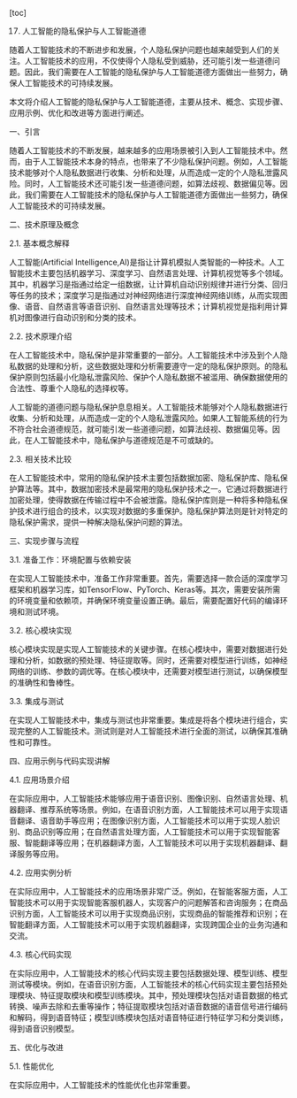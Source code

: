 
[toc]                    
                
                
17. 人工智能的隐私保护与人工智能道德

随着人工智能技术的不断进步和发展，个人隐私保护问题也越来越受到人们的关注。人工智能技术的应用，不仅使得个人隐私受到威胁，还可能引发一些道德问题。因此，我们需要在人工智能的隐私保护与人工智能道德方面做出一些努力，确保人工智能技术的可持续发展。

本文将介绍人工智能的隐私保护与人工智能道德，主要从技术、概念、实现步骤、应用示例、优化和改进等方面进行阐述。

一、引言

随着人工智能技术的不断发展，越来越多的应用场景被引入到人工智能技术中。然而，由于人工智能技术本身的特点，也带来了不少隐私保护问题。例如，人工智能技术能够对个人隐私数据进行收集、分析和处理，从而造成一定的个人隐私泄露风险。同时，人工智能技术还可能引发一些道德问题，如算法歧视、数据偏见等。因此，我们需要在人工智能技术的隐私保护与人工智能道德方面做出一些努力，确保人工智能技术的可持续发展。

二、技术原理及概念

2.1. 基本概念解释

人工智能(Artificial Intelligence,AI)是指让计算机模拟人类智能的一种技术。人工智能技术主要包括机器学习、深度学习、自然语言处理、计算机视觉等多个领域。其中，机器学习是指通过给定一组数据，让计算机自动识别规律并进行分类、回归等任务的技术；深度学习是指通过对神经网络进行深度神经网络训练，从而实现图像、语音、自然语言等语音识别、自然语言处理等技术；计算机视觉是指利用计算机对图像进行自动识别和分类的技术。

2.2. 技术原理介绍

在人工智能技术中，隐私保护是非常重要的一部分。人工智能技术中涉及到个人隐私数据的处理和分析，这些数据处理和分析需要遵守一定的隐私保护原则。的隐私保护原则包括最小化隐私泄露风险、保护个人隐私数据不被滥用、确保数据使用的合法性、尊重个人隐私的选择权等。

人工智能的道德问题与隐私保护息息相关。人工智能技术能够对个人隐私数据进行收集、分析和处理，从而造成一定的个人隐私泄露风险。如果人工智能系统的行为不符合社会道德规范，就可能引发一些道德问题，如算法歧视、数据偏见等。因此，在人工智能技术中，隐私保护与道德规范是不可或缺的。

2.3. 相关技术比较

在人工智能技术中，常用的隐私保护技术主要包括数据加密、隐私保护库、隐私保护算法等。其中，数据加密技术是最常用的隐私保护技术之一。它通过将数据进行加密处理，使得数据在传输过程中不会被泄露。隐私保护库则是一种将多种隐私保护技术进行组合的技术，以实现对数据的多重保护。隐私保护算法则是针对特定的隐私保护需求，提供一种解决隐私保护问题的算法。

三、实现步骤与流程

3.1. 准备工作：环境配置与依赖安装

在实现人工智能技术中，准备工作非常重要。首先，需要选择一款合适的深度学习框架和机器学习库，如TensorFlow、PyTorch、Keras等。其次，需要安装所需的环境变量和依赖项，并确保环境变量设置正确。最后，需要配置好代码的编译环境和测试环境。

3.2. 核心模块实现

核心模块实现是实现人工智能技术的关键步骤。在核心模块中，需要对数据进行处理和分析，如数据的预处理、特征提取等。同时，还需要对模型进行训练，如神经网络的训练、参数的调优等。在核心模块中，还需要对模型进行测试，以确保模型的准确性和鲁棒性。

3.3. 集成与测试

在实现人工智能技术中，集成与测试也非常重要。集成是将各个模块进行组合，实现完整的人工智能技术。测试则是对人工智能技术进行全面的测试，以确保其准确性和可靠性。

四、应用示例与代码实现讲解

4.1. 应用场景介绍

在实际应用中，人工智能技术能够应用于语音识别、图像识别、自然语言处理、机器翻译、推荐系统等场景。例如，在语音识别方面，人工智能技术可以用于实现语音翻译、语音助手等应用；在图像识别方面，人工智能技术可以用于实现人脸识别、商品识别等应用；在自然语言处理方面，人工智能技术可以用于实现智能客服、智能翻译等应用；在机器翻译方面，人工智能技术可以用于实现机器翻译、翻译服务等应用。

4.2. 应用实例分析

在实际应用中，人工智能技术的应用场景非常广泛。例如，在智能客服方面，人工智能技术可以用于实现智能客服机器人，实现客户的问题解答和咨询服务；在商品识别方面，人工智能技术可以用于实现商品识别，实现商品的智能推荐和识别；在智能翻译方面，人工智能技术可以用于实现机器翻译，实现跨国企业的业务沟通和交流。

4.3. 核心代码实现

在实际应用中，人工智能技术的核心代码实现主要包括数据处理、模型训练、模型测试等模块。例如，在语音识别方面，人工智能技术的核心代码实现主要包括预处理模块、特征提取模块和模型训练模块。其中，预处理模块包括对语音数据的格式转换、噪声去除和去重等操作；特征提取模块包括对语音数据的语音信号进行编码和解码，得到语音特征；模型训练模块包括对语音特征进行特征学习和分类训练，得到语音识别模型。

五、优化与改进

5.1. 性能优化

在实际应用中，人工智能技术的性能优化也非常重要。

